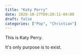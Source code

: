 ```yaml
---
title: "Katy Perry"
date: 2020-10-27T09:20:11-04:00
draft: false
categories: ["Pop", "Christian"]
---
```


This is Katy Perry.

It's only purpose is to exist.